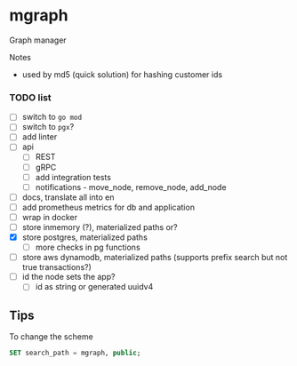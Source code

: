 # mgraph

Graph manager

Notes
* used by md5 (quick solution) for hashing customer ids

### TODO list

- [ ] switch to `go mod`
- [ ] switch to `pgx`?
- [ ] add linter
- [ ] api
  - [ ] REST
  - [ ] gRPC
  - [ ] add integration tests
  - [ ] notifications - move_node, remove_node, add_node
- [ ] docs, translate all into en
- [ ] add prometheus metrics for db and application
- [ ] wrap in docker
- [ ] store inmemory (?), materialized paths or?
- [x] store postgres, materialized paths
  - [ ] more checks in pg functions
- [ ] store aws dynamodb, materialized paths (supports prefix search but not true transactions?)
- [ ] id the node sets the app?
  - [ ] id as string or generated uuidv4

## Tips

To change the scheme
```sql
SET search_path = mgraph, public;
```
